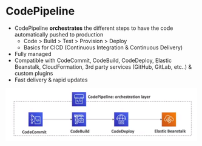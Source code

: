 # CodePipeline

- CodePipeline **orchestrates** the different steps to have the code automatically pushed to production
    - Code > Build > Test > Provision > Deploy
    - Basics for CICD (Continuous Integration & Continuous Delivery)
- Fully managed
- Compatible with CodeCommit, CodeBuild, CodeDeploy, Elastic Beanstalk, CloudFormation, 3rd party services (GitHub, GitLab, etc..) & custom plugins
- Fast delivery & rapid updates

![CodePipeline](../../images/deploy/codepipeline.png)